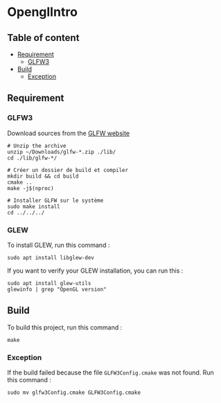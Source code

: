 # OpenglIntro

## Table of content
* [Requirement](#Requirement)
    * [GLFW3](#GLFW3)
* [Build](#Build)
    * [Exception](#Exception)

## Requirement 

### GLFW3 

Download sources from the [GLFW website](https://www.glfw.org/download.html)
```
# Unzip the archive
unzip ~/Downloads/glfw-*.zip ./lib/
cd ./lib/glfw-*/

# Créer un dossier de build et compiler
mkdir build && cd build
cmake ..
make -j$(nproc)

# Installer GLFW sur le système
sudo make install
cd ../../../
```

### GLEW

To install GLEW, run this command :
```
sudo apt install libglew-dev
```

If you want to verify your GLEW installation, you can run this :
```
sudo apt install glew-utils
glewinfo | grep "OpenGL version"
```

## Build

To build this project, run this command : 
```
make
```

### Exception

If the build failed because the file `GLFW3Config.cmake` was not found. Run this command : 
```
sudo mv glfw3Config.cmake GLFW3Config.cmake
```
